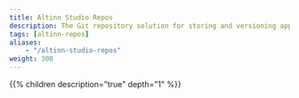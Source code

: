 ```yaml
---
title: Altinn Studio Repos
description: The Git repository solution for storing and versioning apps developed with Altinn Studio.
tags: [altinn-repos]
aliases:
    - "/altinn-studio-repos"
weight: 300
--- 
```


{{% children description="true" depth="1" %}}
